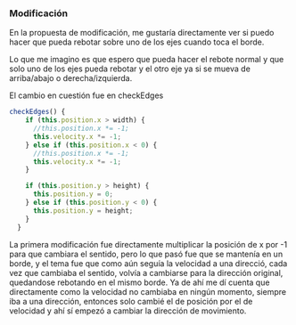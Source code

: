 ### Modificación
En la propuesta de modificación, me gustaría directamente ver si puedo hacer que pueda rebotar sobre uno de los ejes cuando toca el borde.

Lo que me imagino es que espero que pueda hacer el rebote normal y que solo uno de los ejes pueda rebotar y el otro eje ya si se mueva de arriba/abajo o derecha/izquierda.

El cambio en cuestión fue en checkEdges
```js
checkEdges() {
    if (this.position.x > width) {
      //this.position.x *= -1;
      this.velocity.x *= -1;
    } else if (this.position.x < 0) {
      //this.position.x *= -1;
      this.velocity.x *= -1;
    }

    if (this.position.y > height) {
      this.position.y = 0;
    } else if (this.position.y < 0) {
      this.position.y = height;
    }
  }
```
La primera modificación fue directamente multiplicar la posición de x por -1 para que cambiara el sentido, pero lo que pasó fue que se mantenía en un borde, y el tema fue que como aún seguía la velocidad a una direcció, cada vez que cambiaba el sentido, volvía a cambiarse para la dirección original, quedandose rebotando en el mismo borde. Ya de ahí me dí cuenta que directamente como la velocidad no cambiaba en ningún momento, siempre iba a una dirección, entonces solo cambié el de posición por el de velocidad y ahí sí empezó a cambiar la dirección de movimiento.
